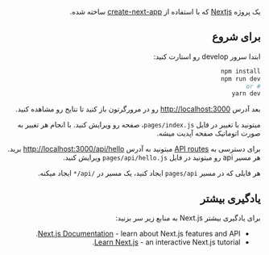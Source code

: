 <div dir='rtl' align='right'>
 
یک پروژه [Nextjs](https://nextjs.org/) که با استفاده از [create-next-app](https://github.com/vercel/next.js/tree/canary/packages/create-next-app) ساخته شده.

 ## برای شروع
  
ابتدا سرور develop رو استارت کنید:
  

```bash
npm install
npm run dev
# or
yarn dev
```

بعد آدرس [http://localhost:3000](http://localhost:3000) رو در مرورگرتون باز کنید تا نتایج رو مشاهده کنید.
  
میتونید با تغییر در فایل `pages/index.js`، صفحه رو ویرایش کنید. با انجام هر تغییر به صورت اتوماتیک صفحه آپدیت میشه.

برای دسترسی به [API routes](https://nextjs.org/docs/api-routes/introduction) میتونید به آدرس [http://localhost:3000/api/hello](http://localhost:3000/api/hello) برید. هر مسیر api رو میتونید در فایل `pages/api/hello.js` ویرایش کنید.

هر فایلی که در مسیر `pages/api` ایجاد کنید، یک مسیر در `/api/*` ایجاد میکنه.

## یادگیری بیشتر

برای یادگیری بیشتر Next.js به منابع زیر سر بزنید:

- [Next.js Documentation](https://nextjs.org/docs) - learn about Next.js features and API.
- [Learn Next.js](https://nextjs.org/learn) - an interactive Next.js tutorial.
</div>
